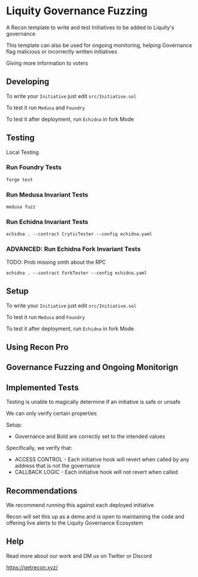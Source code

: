 # Liquity Governance Fuzzing

A Recon template to write and test Initiatives to be added to Liquity's governance

This template can also be used for ongoing monitoring, helping Governance flag malicious or incorrectly written initiatives

Giving more information to voters

## Developing

To write your `Initiative` just edit `src/Initiative.sol`

To test it run `Medusa` and `Foundry`

To test it after deployment, run `Echidna` in fork Mode

## Testing

Local Testing

### Run Foundry Tests

```
forge test
```

### Run Medusa Invariant Tests

```
medusa fuzz
```

### Run Echidna Invariant Tests

```
echidna . --contract CryticTester --config echidna.yaml
```

### ADVANCED: Run Echidna Fork Invariant Tests

TODO: Prob missing smth about the RPC

```
echidna . --contract ForkTester --config echidna.yaml
```


## Setup

To write your `Initiative` just edit `src/Initiative.sol`

To test it run `Medusa` and `Foundry`

To test it after deployment, run `Echidna` in fork Mode

## Using Recon Pro

## Governance Fuzzing and Ongoing Monitorign


## Implemented Tests

Testing is unable to magically determine if an initiative is safe or unsafe

We can only verify certain properties

Setup:
- Governance and Bold are correctly set to the intended values

Specifically, we verify that:
- ACCESS CONTROL - Each initiative hook will revert when called by any address that is not the governance
- CALLBACK LOGIC - Each initiative hook will not revert when called

## Recommendations

We recommend running this against each deployed initiative

Recon will set this up as a demo and is open to maintaining the code and offering live alerts to the Liquity Governance Ecosystem

## Help

Read more about our work and DM us on Twitter or Discord

https://getrecon.xyz/
